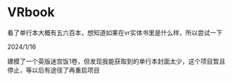 # VRbook
看了单行本大概有五六百本，想知道如果在vr实体书里是什么样，所以尝试一下

2024/1/16

建模了一个英版迷宫饭1卷，但发现我能获取到的单行本封面太少，这个项目暂且停止，等以后有途径了再重启项目
